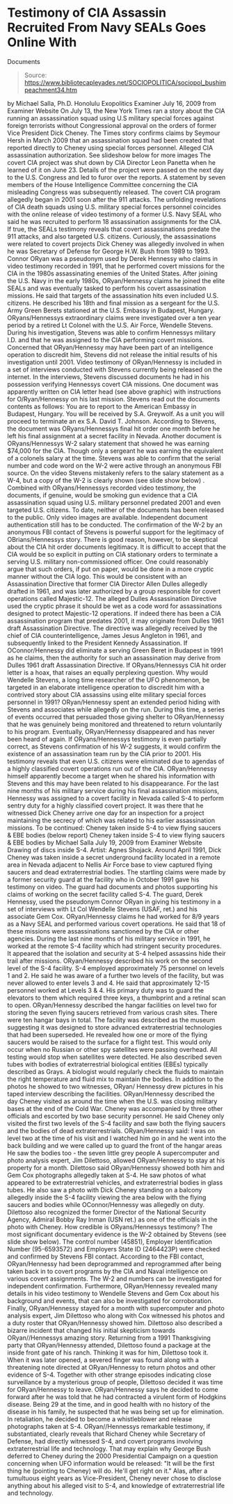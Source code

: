 # Testimony of CIA Assassin Recruited From Navy SEALs Goes Online With 
Documents

> Source: https://www.bibliotecapleyades.net/SOCIOPOLITICA/sociopol_bushimpeachment34.htm

by Michael Salla, Ph.D.
Honolulu Exopolitics Examiner
July 16, 2009
from
Examiner Website
On July 13, the
New York Times ran a story about the CIA
running an assassination squad using U.S military special forces against
foreign terrorists without Congressional approval on the orders of former
Vice President Dick Cheney.
The Times story confirms claims by
Seymour Hersh in March 2009 that an
assassination squad had been created that reported directly to Cheney using
special forces personnel.
Alleged CIA assassination
authorization.
See slideshow below for more images
The covert CIA project was shut down by CIA
Director Leon Panetta when he learned of it on June 23.
Details of
the project were passed on the next day to the U.S. Congress and led to
furor over the reports. A
statement by seven members of the House
Intelligence Committee concerning the CIA misleading Congress was
subsequently released. The covert CIA program allegedly began in 2001 soon
after the 911 attacks.
The unfolding revelations of CIA death squads
using U.S. military special forces personnel coincides with the online
release of video testimony of a former U.S. Navy SEAL who said he was
recruited to perform 18 assassination assignments for the CIA. If true, the
SEALs testimony reveals that covert assassinations predate
the 911 attacks,
and also targeted U.S. citizens.
Curiously, the assassinations were related to
covert projects Dick Cheney was allegedly involved in when he was Secretary
of Defense for
George H.W. Bush from 1989 to 1993.
Connor ORyan was a pseudonym used by Derek Hennessy who claims in video
testimony recorded in 1991, that he performed covert missions for the CIA in
the 1980s assassinating enemies of the United States. After joining the U.S.
Navy in the early 1980s, ORyan/Hennessy claims he joined the elite SEALs
and was eventually tasked to perform his covert assassination missions.
He
said that targets of the assassination hits even included U.S. citizens.
He described his 18th and final mission as a
sergeant for the U.S. Army Green Berets stationed at the U.S. Embassy in
Budapest, Hungary.
ORyans/Hennessys extraordinary claims were investigated over a ten year
period by a retired Lt Colonel with the U.S. Air Force,
Wendelle Stevens.
During his investigation, Stevens was able to confirm Hennessys military
I.D. and that he was assigned to the CIA performing covert missions.
Concerned that ORyan/Hennessy may have been part of an intelligence
operation to discredit him, Stevens did not release the initial results of
his investigation until 2001.
Video testimony of ORyan/Hennessy is included
in a set of interviews conducted with Stevens
currently being released on
the internet. In the interviews, Stevens discussed documents he had in his
possession verifying Hennessys covert CIA missions.
One document was apparently written on CIA
letter head (see above graphic) with instructions for O/Ryan/Hennessy on his
last mission. Stevens read out the documents contents as follows:
You are to report to the American Embassy
in Budapest, Hungary. You will be received by S.A. Greywolf. As a unit
you will proceed to terminate an ex S.A. David T. Johnson.
According to Stevens, the document was ORyans/Hennessys
final hit order one month before he left his final assignment at a secret
facility in Nevada.
Another document is ORyans/Hennessys W-2
salary statement that showed he was earning $74,000 for the CIA. Though only
a sergeant he was earning the equivalent of a colonels salary at the time.
Stevens was able to confirm that the serial number and code word on the W-2
were active through an anonymous FBI source.
On the video Stevens mistakenly
refers to the salary statement as a W-4, but a copy of the W-2 is clearly
shown (see slide show below) .
Combined with ORyans/Hennessys recorded video testimony, the documents,
if genuine, would be smoking gun evidence that a CIA assassination squad
using U.S. military personnel predated 2001 and even targeted U.S. citizens.
To date, neither of the documents has been released to the public. Only
video images are available. Independent document authentication still has to
be conducted.
The confirmation of the W-2 by an anonymous FBI contact of Stevens is
powerful support for the legitimacy of OBrians/Hennessys story. There is
good reason, however, to be skeptical about the CIA hit order documents
legitimacy. It is difficult to accept that the CIA would be so explicit in
putting on CIA stationary orders to terminate a serving U.S. military
non-commissioned officer.
One could reasonably argue that such orders, if
put on paper, would be done in a more cryptic manner without the CIA logo.
This would be consistent with an
Assassination Directive that former CIA
Director Allen Dulles allegedly drafted in 1961, and was later authorized by
a group responsible for covert operations called
Majestic-12.
The alleged Dulles Assassination Directive used
the cryptic phrase it should be wet as a code word for assassinations
designed to protect Majestic-12 operations.
If indeed there has been a CIA assassination program that predates 2001, it
may originate from Dulles 1961 draft Assassination Directive. The directive
was allegedly received by the chief of CIA counterintelligence, James Jesus
Angleton in 1961, and subsequently linked to the
President Kennedy
Assassination. If OConnor/Hennessy did eliminate a serving Green Beret in
Budapest in 1991 as he claims, then the authority for such an assassination
may derive from Dulles 1961 draft Assassination Directive.
If ORyans/Hennessys CIA hit order letter is a hoax, that raises an
equally perplexing question. Why would Wendelle Stevens, a long time
researcher of the UFO phenomenon, be targeted in an elaborate intelligence
operation to discredit him with a contrived story about CIA assassins using
elite military special forces personnel in 1991? ORyan/Hennessy spent an
extended period hiding with Stevens and associates while allegedly on the
run.
During this time, a series of events occurred
that persuaded those giving shelter to ORyan/Hennessy that he was genuinely
being monitored and threatened to return voluntarily to his program.
Eventually, ORyan/Hennessy disappeared and has never been heard of again.
If ORyans/Hennessys testimony is even partially correct, as Stevens
confirmation of his W-2 suggests, it would confirm the existence of an
assassination team run by the CIA prior to 2001. His testimony reveals that
even U.S. citizens were eliminated due to agendas of a highly classified
covert operations run out of the CIA. ORyan/Hennessy himself apparently
become a target when he shared his information with Stevens and this may
have been related to his disappearance.
For the last nine months of his military service during his final
assassination missions, Hennessy was assigned to a covert facility in Nevada
called S-4 to perform sentry duty for a highly classified covert project.
It
was there that he witnessed Dick Cheney arrive one day for an inspection for
a project maintaining the secrecy of which was related to his earlier
assassination missions.
To be continued: Cheney taken inside S-4 to view flying saucers & EBE bodies
(below report)
Cheney taken inside S-4 to view flying saucers & EBE
bodies
by Michael Salla
July 19, 2009
from
Examiner Website
Drawing of discs inside S-4.
Artist: Agnes Shojack.
Around April 1991, Dick Cheney was taken inside
a secret underground facility located in a remote area in Nevada adjacent to Nellis Air Force base to view captured flying saucers and dead
extraterrestrial bodies.
The startling claims were made by a former security
guard at the facility who in October 1991 gave his testimony on video. The
guard had documents and photos supporting his claims of working on the
secret facility called S-4.
The guard, Derek Hennessy, used the pseudonym Connor ORyan in giving his
testimony in a set of interviews with Lt Col Wendelle Stevens (USAF, ret.)
and his associate Gem Cox. ORyan/Hennessy claims he had worked for 8/9
years as a Navy SEAL and performed various covert operations. He said that
18 of these missions were assassinations sanctioned by the CIA or other
agencies.
During the last nine months of his military
service in 1991, he worked at the remote S-4 facility which had stringent
security procedures. It appeared that the isolation and security at S-4
helped assassins hide their trail after missions.
ORyan/Hennessy described his work on the second level of the S-4 facility.
S-4 employed approximately 75 personnel on levels 1 and 2. He said he was
aware of a further two levels of the facility, but was never allowed to
enter levels 3 and 4. He said that approximately 12-15 personnel worked at
Levels 3 & 4. His primary duty was to guard the elevators to them which
required three keys, a thumbprint and a retinal scan to open.
ORyan/Hennessy described the hangar facilities on level two for storing the
seven flying saucers retrieved from various crash sites. There were ten
hangar bays in total. The facility was described as the museum suggesting
it was designed to store advanced extraterrestrial technologies that had
been superseded. He revealed how one or more of the flying saucers would be
raised to the surface for a flight test.
This would only occur when no Russian or other
spy satellites were passing overhead. All testing would stop when satellites
were detected.
He also described seven tubes with bodies of extraterrestrial biological
entities (EBEs) typically described as
Grays.
A biologist would regularly
check the fluids to maintain the right temperature and fluid mix to maintain
the bodies. In addition to the photos he showed to two witnesses, ORyan/
Hennessy drew pictures in his taped interview describing the facilities.
ORyan/Hennessy described the day Cheney visited as around the time when the
U.S. was closing military bases at the end of the Cold War. Cheney was
accompanied by three other officials and escorted by two base security
personnel. He said Cheney only visited the first two levels of the S-4
facility and saw both the flying saucers and the bodies of dead
extraterrestrials.
ORyan/Hennessy said:
I was on level two at the time of his visit
and I watched him go in and he went into the back building and we were
called up to guard the front of the hangar areas
He saw the bodies
too - the seven little grey people
A supercomputer and photo analysis expert, Jim Dilettoso, allowed ORyan/Hennessy to stay at his property for a month.
Dilettoso said ORyan/Hennessy showed both him
and Gem Cox photographs allegedly taken at S-4. He saw photos of what
appeared to be extraterrestrial vehicles, and extraterrestrial bodies in
glass tubes. He also saw a photo with Dick Cheney standing on a balcony
allegedly inside the S-4 facility viewing the area below with the flying
saucers and bodies while OConnor/Hennessy was allegedly on duty.
Dilettoso also recognized the former Director of
the National Security Agency, Admiral Bobby Ray Inman (USN ret.) as one of
the officials in the photo with Cheney.
How credible is ORyans/Hennessys testimony?
The most significant
documentary evidence is the W-2 obtained by Stevens (see
slide show below).
The control number (45851), Employer Identification Number (95-6593572) and
Employers State ID (2464423P) were checked and confirmed by Stevens FBI
contact. According to the FBI contact, ORyan/Hennessy had been
deprogrammed and reprogrammed after being taken back in to covert programs
by the CIA and Naval intelligence on various covert assignments.
The W-2 and numbers can be investigated for
independent confirmation.
Furthermore, ORyan/Hennessy revealed many details in his video testimony to
Wendelle Stevens and Gem Cox about his background and events, that can also
be investigated for corroboration. Finally, ORyan/Hennessy stayed for a
month with supercomputer and photo analysis expert, Jim Dilettoso who along
with Cox witnessed his photos and a duty roster that ORyan/Hennessy showed
him.
Dilettoso also described a bizarre incident that changed his initial
skepticism towards ORyan//Hennessys amazing story.
Returning from a 1991 Thanksgiving party that
ORyan/Hennessy attended, Dilettoso found a package at the inside front gate
of his ranch. Thinking it was for him, Dilettoso took it. When it was later
opened, a severed finger was found along with a threatening note directed at
ORyan/Hennessy to return photos and other evidence of S-4.
Together with
other strange episodes indicating close surveillance by a mysterious group
of people, Dilettoso decided it was time for ORyan/Hennessy to leave.
ORyan/Hennessy says he decided to come forward after he was told that he
had contracted a virulent form of Hodgkins disease. Being 29 at the time,
and in good health with no history of the disease in his family, he
suspected that he was being set up for elimination. In retaliation, he
decided to become a whistleblower and release photographs taken at S-4.
ORyan//Hennessys remarkable testimony, if substantiated, clearly reveals
that Richard Cheney while Secretary of Defense, had directly witnessed S-4,
and covert programs involving extraterrestrial life and technology.
That may explain why
George Bush deferred to
Cheney during the 2000 Presidential Campaign on a question concerning when
UFO information would be released:
"It will be the first thing he (pointing to
Cheney) will do. He'll get right on it."
Alas, after a tumultuous eight years as
Vice-President, Cheney never chose to disclose anything about his alleged
visit to S-4, and knowledge of extraterrestrial life and technology.
